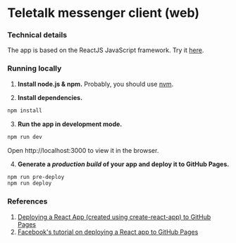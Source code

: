 # Teletalk messenger client (web)

### Technical details

The app is based on the ReactJS JavaScript framework. Try it [here](https://teletalk-client-web.vercel.app/).

### Running locally

1. **Install node.js & npm.**
   Probably, you should use [nvm](https://github.com/nvm-sh/nvm).

2. **Install dependencies.**

```bash
npm install
```

3. **Run the app in development mode.**

```bash
npm run dev
```

Open http://localhost:3000 to view it in the browser.

4. **Generate a _production build_ of your app and deploy it to GitHub Pages.**

```bash
npm run pre-deploy
npm run deploy
```

### References

1. [Deploying a React App (created using create-react-app) to GitHub Pages](https://github.com/gitname/react-gh-pages)
2. [Facebook's tutorial on deploying a React app to GitHub Pages](https://github.com/facebookincubator/create-react-app/blob/master/packages/react-scripts/template/README.md#github-pages)
